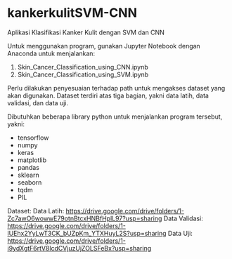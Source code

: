 # kankerkulitSVM-CNN
Aplikasi Klasifikasi Kanker Kulit dengan SVM dan CNN

Untuk menggunakan program, gunakan Jupyter Notebook dengan Anaconda untuk menjalankan:
  1. Skin_Cancer_Classification_using_CNN.ipynb
  2. Skin_Cancer_Classification_using_SVM.ipynb

Perlu dilakukan penyesuaian terhadap path untuk mengakses dataset yang akan digunakan.
Dataset terdiri atas tiga bagian, yakni data latih, data validasi, dan data uji.

Dibutuhkan beberapa library python untuk menjalankan program tersebut, yakni:
- tensorflow
- numpy
- keras
- matplotlib
- pandas
- sklearn
- seaborn
- tqdm
- PIL

Dataset:
Data Latih: https://drive.google.com/drive/folders/1-Zc7awO6wowwE79otnBtcxHNBfHplL97?usp=sharing
Data Validasi: https://drive.google.com/drive/folders/1-lUEhx2YyLwT3CK_bUZpKm_YTXHuyL2S?usp=sharing
Data Uji: https://drive.google.com/drive/folders/1-i9ydXgtF6rtV8lcdCVjuzUjZOLSFeBx?usp=sharing
